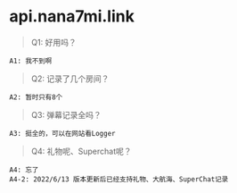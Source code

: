 # api.nana7mi.link

> Q1: 好用吗？

    A1: 我不到啊

> Q2: 记录了几个房间？

    A2: 暂时只有8个

> Q3: 弹幕记录全吗？

    A3: 挺全的，可以在网站看Logger

> Q4: 礼物呢、Superchat呢？

    A4: 忘了
    A4-2: 2022/6/13 版本更新后已经支持礼物、大航海、SuperChat记录
